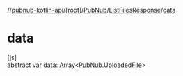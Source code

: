 //[pubnub-kotlin-api](../../../../index.md)/[[root]](../../index.md)/[PubNub](../index.md)/[ListFilesResponse](index.md)/[data](data.md)

# data

[js]\
abstract var [data](data.md): [Array](https://kotlinlang.org/api/latest/jvm/stdlib/kotlin/-array/index.html)&lt;[PubNub.UploadedFile](../-uploaded-file/index.md)&gt;
